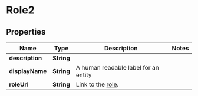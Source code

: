 

# Role2


## Properties

| Name | Type | Description | Notes |
|------------ | ------------- | ------------- | -------------|
|**description** | **String** |  |  |
|**displayName** | **String** | A human readable label for an entity |  |
|**roleUrl** | **String** | Link to the [role](http://docs.griffin.com). |  |



